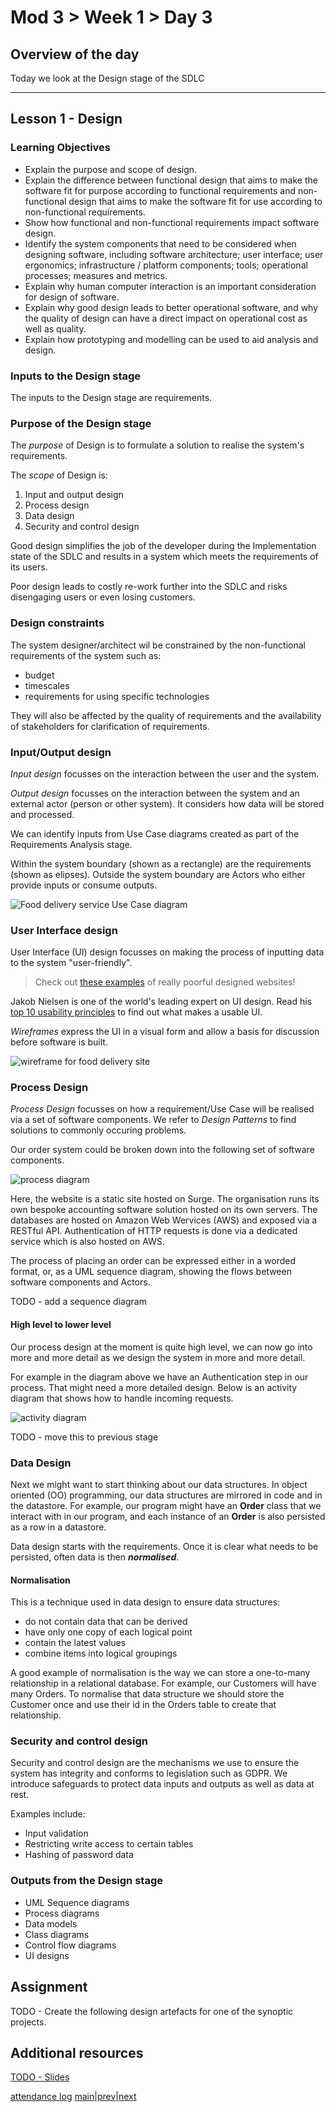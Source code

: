 # Mod 3 > Week 1 > Day 3

## Overview of the day

Today we look at the Design stage of the SDLC

----

## Lesson 1 - Design

### Learning Objectives

*   Explain the purpose and scope of design. 
*   Explain the difference between functional design that aims to make the software fit for purpose according to functional requirements and non-functional design that aims to make the software fit for use according to non-functional requirements.
*   Show how functional and non-functional requirements impact software design. 
*   Identify the system components that need to be considered when designing software, including software architecture; user interface; user ergonomics; infrastructure / platform components; tools; operational processes; measures and metrics. 
*   Explain why human computer interaction is an important consideration for design of software. 
*   Explain why good design leads to better operational software, and why the quality of design can have a direct impact on operational cost as well as quality. 
*   Explain how prototyping and modelling can be used to aid analysis and design. 

### Inputs to the Design stage

The inputs to the Design stage are requirements. 

### Purpose of the Design stage
The _purpose_ of Design is to formulate a solution to realise the system's requirements. 

The _scope_ of Design is:

1. Input and output design
1. Process design
1. Data design
1. Security and control design

Good design simplifies the job of the developer during the Implementation state of the SDLC and results in a system which meets the requirements of its users.

Poor design leads to costly re-work further into the SDLC and risks disengaging users or even losing customers.

### Design constraints
The system designer/architect wil be constrained by the non-functional requirements of the system such as:
* budget
* timescales
* requirements for using specific technologies

They will also be affected by the quality of requirements and the availability of stakeholders for clarification of requirements.

### Input/Output design

_Input design_ focusses on the interaction between the user and the system.

_Output design_ focusses on the interaction between the system and an external actor (person or other system). It considers how data will be stored and processed.

We can identify inputs from Use Case diagrams created as part of the Requirements Analysis stage. 

Within the system boundary (shown as a rectangle) are the requirements (shown as elipses). Outside the system boundary are Actors who either provide inputs or consume outputs. 

![Food delivery service Use Case diagram](https://user-images.githubusercontent.com/1316724/141701063-414e71fb-2571-41b4-9d36-f3385d8ada92.png)

### User Interface design
User Interface (UI) design focusses on making the process of inputting data to the system "user-friendly". 

> Check out [these examples](https://www.elegantthemes.com/blog/resources/bad-web-design-a-look-at-the-most-hilariously-terrible-websites-from-around-the-web) of really poorful designed websites!

Jakob Nielsen is one of the world's leading expert on UI design. Read his [top 10 usability principles](https://www.nngroup.com/articles/ten-usability-heuristics/) to find out what makes a usable UI.

_Wireframes_ express the UI in a visual form and allow a basis for discussion before software is built.

![wireframe for food delivery site](https://user-images.githubusercontent.com/1316724/141701337-05f9464f-fce7-45e8-8761-4411a3704d5f.PNG)

### Process Design
_Process Design_ focusses on how a requirement/Use Case will be realised via a set of software components. We refer to _Design Patterns_ to find solutions to commonly occuring problems.  

Our order system could be broken down into the following set of software components.

![process diagram](https://user-images.githubusercontent.com/4499581/75778926-9feb8280-5d50-11ea-8179-519a861ecf95.jpg)

Here, the website is a static site hosted on Surge. The organisation runs its own bespoke accounting software solution hosted on its own servers. The databases are hosted on Amazon Web Wervices (AWS) and exposed via a RESTful API. Authentication of HTTP requests is done via a dedicated service which is also hosted on AWS.

The process of placing an order can be expressed either in a worded format, or, as a UML sequence diagram, showing the flows between software components and Actors.

TODO - add a sequence diagram

#### High level to lower level

Our process design at the moment is quite high level, we can now go into more and more detail as we design the system in more and more detail.

For example in the diagram above we have an Authentication step in our process. That might need a more detailed design. Below is an activity diagram that shows how to handle incoming requests.

![activity diagram](https://user-images.githubusercontent.com/4499581/75785433-a16e7800-5d5b-11ea-9edc-405fb8d53d29.jpg)

TODO - move this to previous stage

### Data Design

Next we might want to start thinking about our data structures. In object oriented (OO) programming, our data structures are mirrored in code and in the datastore. For example, our program might have an **Order** class that we interact with in our program, and each instance of an **Order** is also persisted as a row in a datastore.

Data design starts with the requirements. Once it is clear what needs to be persisted, often data is then **_normalised_**.

#### Normalisation

This is a technique used in data design  to ensure data structures:

*   do not contain data that can be derived
*   have only one copy of each logical point
*   contain the latest values
*   combine items into logical groupings

A good example of normalisation is the way we can store a one-to-many relationship in a relational database. For example, our Customers will have many Orders. To normalise that data structure we should store the Customer once and use their id in the Orders table to create that relationship.

### Security and control design
Security and control design are the mechanisms we use to ensure the system has integrity and conforms to legislation such as GDPR. We introduce safeguards to protect data inputs and outputs as well as data at rest.

Examples include:
* Input validation
* Restricting write access to certain tables 
* Hashing of password data

### Outputs from the Design stage
*   UML Sequence diagrams
*   Process diagrams
*   Data models
*   Class diagrams
*   Control flow diagrams
*   UI designs

## Assignment
TODO - Create the following design artefacts for one of the synoptic projects.

## Additional resources
[TODO - Slides](https://docs.google.com/presentation/d/e/2PACX-1vTxqagPim3SJ1f4Js8PVwPc8zzgkm-wPSZB6I0LUw9jEIihFYUUjkc7-SB0jcahUZevJZH0avpYUWuQ/embed?start=false&amp;loop=false&amp;delayms=3000)



[attendance log](https://platform.multiverse.io/apprentice/attendance-log/200)
[main](/swe)|[prev](/swe/mod3/wk1/day2.html)|[next](/swe/mod3/wk1/day4.html)